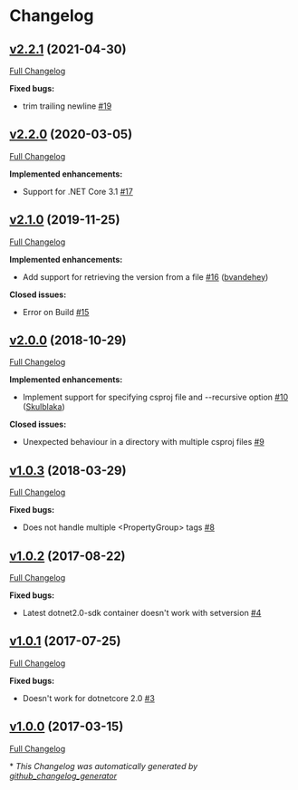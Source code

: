 # Changelog

## [v2.2.1](https://github.com/TAGC/dotnet-setversion/tree/v2.2.1) (2021-04-30)

[Full Changelog](https://github.com/TAGC/dotnet-setversion/compare/v2.2.0...v2.2.1)

**Fixed bugs:**

- trim trailing newline [\#19](https://github.com/TAGC/dotnet-setversion/issues/19)

## [v2.2.0](https://github.com/TAGC/dotnet-setversion/tree/v2.2.0) (2020-03-05)

[Full Changelog](https://github.com/TAGC/dotnet-setversion/compare/v2.1.0...v2.2.0)

**Implemented enhancements:**

- Support for .NET Core 3.1 [\#17](https://github.com/TAGC/dotnet-setversion/issues/17)

## [v2.1.0](https://github.com/TAGC/dotnet-setversion/tree/v2.1.0) (2019-11-25)

[Full Changelog](https://github.com/TAGC/dotnet-setversion/compare/v2.0.0...v2.1.0)

**Implemented enhancements:**

- Add support for retrieving the version from a file [\#16](https://github.com/TAGC/dotnet-setversion/pull/16) ([bvandehey](https://github.com/bvandehey))

**Closed issues:**

- Error on Build [\#15](https://github.com/TAGC/dotnet-setversion/issues/15)

## [v2.0.0](https://github.com/TAGC/dotnet-setversion/tree/v2.0.0) (2018-10-29)

[Full Changelog](https://github.com/TAGC/dotnet-setversion/compare/v1.0.3...v2.0.0)

**Implemented enhancements:**

- Implement support for specifying csproj file and --recursive option [\#10](https://github.com/TAGC/dotnet-setversion/pull/10) ([Skulblaka](https://github.com/Skulblaka))

**Closed issues:**

- Unexpected behaviour in a directory with multiple csproj files [\#9](https://github.com/TAGC/dotnet-setversion/issues/9)

## [v1.0.3](https://github.com/TAGC/dotnet-setversion/tree/v1.0.3) (2018-03-29)

[Full Changelog](https://github.com/TAGC/dotnet-setversion/compare/v1.0.2...v1.0.3)

**Fixed bugs:**

- Does not handle multiple \<PropertyGroup\> tags [\#8](https://github.com/TAGC/dotnet-setversion/issues/8)

## [v1.0.2](https://github.com/TAGC/dotnet-setversion/tree/v1.0.2) (2017-08-22)

[Full Changelog](https://github.com/TAGC/dotnet-setversion/compare/v1.0.1...v1.0.2)

**Fixed bugs:**

- Latest dotnet2.0-sdk container doesn't work with setversion [\#4](https://github.com/TAGC/dotnet-setversion/issues/4)

## [v1.0.1](https://github.com/TAGC/dotnet-setversion/tree/v1.0.1) (2017-07-25)

[Full Changelog](https://github.com/TAGC/dotnet-setversion/compare/v1.0.0...v1.0.1)

**Fixed bugs:**

- Doesn't work for dotnetcore 2.0 [\#3](https://github.com/TAGC/dotnet-setversion/issues/3)

## [v1.0.0](https://github.com/TAGC/dotnet-setversion/tree/v1.0.0) (2017-03-15)

[Full Changelog](https://github.com/TAGC/dotnet-setversion/compare/79af39ad3d4bba2b355abfd90d36adcbcefbfad6...v1.0.0)



\* *This Changelog was automatically generated by [github_changelog_generator](https://github.com/github-changelog-generator/github-changelog-generator)*
